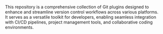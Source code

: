 This repository is a comprehensive collection of Git plugins designed to enhance and streamline version control workflows across various platforms. It serves as a versatile toolkit for developers, enabling seamless integration with CI/CD pipelines, project management tools, and collaborative coding environments.

